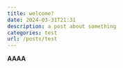```yaml
---
title: welcome?
date: 2024-03-31T21:31
description: a post about something
categories: test
url: /posts/test
---
```

**AAAA**
